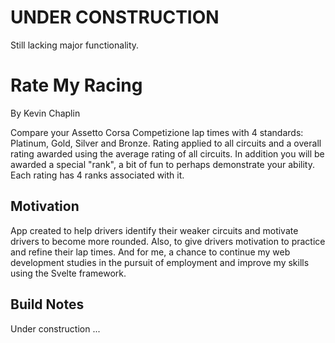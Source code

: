 # UNDER CONSTRUCTION
Still lacking major functionality.

# Rate My Racing
By Kevin Chaplin

Compare your Assetto Corsa Competizione lap times with 4 standards: Platinum, Gold, Silver and Bronze.
Rating applied to all circuits and a overall rating awarded using the average rating of all circuits.
In addition you will be awarded a special "rank", a bit of fun to perhaps demonstrate your ability. Each rating has 4 ranks associated with it.

## Motivation

App created to help drivers identify their weaker circuits and motivate drivers to become more rounded. Also, to give drivers motivation to practice and refine their lap times.
And for me, a chance to continue my web development studies in the pursuit of employment and improve my skills using the Svelte framework.

## Build Notes

Under construction ...
